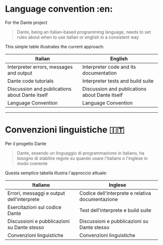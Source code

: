 # Language convention :en:

For the Dante project

> Dante, being an italian-based programming language, needs to set rules about when to use italian or english in a consistent way

This simple table illustrates the current approach:

|Italian|English|
|---|---|
|Interpreter errors, messages and output|Interpreter code and its documentation|
|Dante code tutorials|Interpreter tests and build suite|
|Discussion and publications about Dante itself|Discussion and publications about Dante itself|
|Language Convention|Language Convention|

---

# Convenzioni linguistiche :it:

Per il progetto Dante

> Dante, essendo un linguaggio di programmazione in italiano, ha bisogno di stabilire regole su quando usare l'italiano o l'inglese in modo coerente

Questa semplice tabella illustra l'approccio attuale:

|Italiano|Inglese|
|---|---|
|Errori, messaggi e output dell'interprete|Codice dell'interprete e relativa documentazione|
|Esercitazioni sul codice Dante|Test dell'interprete e build suite|
|Discussioni e pubblicazioni su Dante stesso|Discussioni e pubblicazioni su Dante stesso|
|Convenzioni linguistiche|Convenzioni linguistiche|
